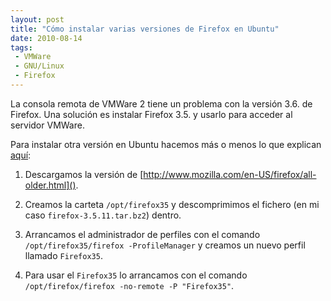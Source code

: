 ```yaml
---
layout: post
title: "Cómo instalar varias versiones de Firefox en Ubuntu"
date: 2010-08-14
tags:
 - VMWare
 - GNU/Linux
 - Firefox
---
```


La consola remota de VMWare 2 tiene un problema con la versión 3.6. de Firefox. Una solución es instalar Firefox 3.5. y usarlo para acceder al servidor VMWare.

Para instalar otra versión en Ubuntu hacemos más o menos lo que explican [aquí](http://www.wikihow.com/Install-multiple-versions-of-Firefox-on-Ubuntu):

1. Descargamos la versión de [http://www.mozilla.com/en-US/firefox/all-older.html]().

2. Creamos la carteta `/opt/firefox35` y descomprimimos el fichero (en mi caso `firefox-3.5.11.tar.bz2`) dentro.

3. Arrancamos el administrador de perfiles con el comando `/opt/firefox35/firefox -ProfileManager`  y creamos un nuevo perfil llamado `Firefox35`.

4. Para usar el `Firefox35` lo arrancamos con el comando `/opt/firefox/firefox -no-remote -P "Firefox35"`.


